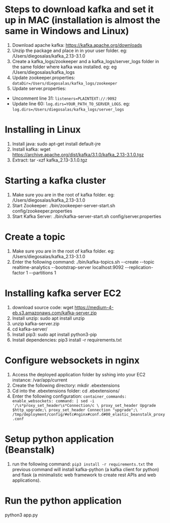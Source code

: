 # Steps to download kafka and set it up in MAC (installation is almost the same in Windows and Linux)
1. Download apache kafka: https://kafka.apache.org/downloads
2. Unzip the package and place in in your user folder. eg: /Users/diegosalas/kafka_2.13-3.1.0
3. Create a kafka_logs/zookeeper and a kafka_logs/server_logs folder in the same folder where kafka was installed. eg: eg /Users/diegosalas/kafka_logs
4. Update zookeeper.properties:
`dataDir=/Users/diegosalas/kafka_logs/zookeeper`
5. Update server.properties:
- Uncomment line 31: `listeners=PLAINTEXT://:9092`
- Update line 60: `log.dirs=YOUR_PATH_TO_SERVER_LOGS`. eg: `log.dirs=/Users/diegosalas/kafka_logs/server_logs`

# Installing in Linux
1. Install java: sudo apt-get install default-jre
2. Install kafka: wget https://archive.apache.org/dist/kafka/3.1.0/kafka_2.13-3.1.0.tgz
3. Extract: tar -xzf kafka_2.13-3.1.0.tgz

# Starting a kafka cluster
1. Make sure you are in the root of kafka folder. eg: /Users/diegosalas/kafka_2.13-3.1.0
2. Start Zookeeper: ./bin/zookeeper-server-start.sh config/zookeeper.properties
3. Start Kafka Server: ./bin/kafka-server-start.sh config/server.properties

# Create a topic
1. Make sure you are in the root of kafka folder. eg: /Users/diegosalas/kafka_2.13-3.1.0
2. Enter the following command: ./bin/kafka-topics.sh --create --topic realtime-analytics --bootstrap-server localhost:9092 --replication-factor 1 --partitions 1

# Installing kafka server EC2
1. download source code: wget https://medium-4-eb.s3.amazonaws.com/kafka-server.zip
2. Install unzip: sudo apt install unzip
3. unzip kafka-server.zip
4. cd kafka-server/
5. Install pip3: sudo apt install python3-pip
6. Install dependencies: pip3 install -r requirements.txt

# Configure websockets in nginx
1. Access the deployed application folder by sshing into your EC2 instance: /var/app/current 
2. Create the following directory: mkdir .ebextensions
3. Cd into the .ebextensions folder: cd .ebextensions/
4. Enter the following configuration: `container_commands:
  enable_websockets:
    command: |
      sed -i '/\s*proxy_set_header\s*Connection/c \
              proxy_set_header Upgrade $http_upgrade;\
              proxy_set_header Connection "upgrade";\
              '
/tmp/deployment/config/#etc#nginx#conf.d#00_elastic_beanstalk_proxy.conf`

# Setup python application (Beanstalk)
1. run the following command: `pip3 install -r requirements.txt`
the previous command will install kafka-python (a kafka client for python) and flask (a minimalistic web framework to create rest APIs and web applications).

# Run the python application
python3 app.py

